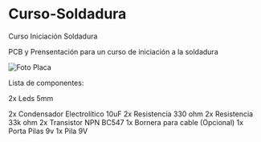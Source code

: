 # Curso-Soldadura
Curso Iniciación Soldadura

PCB y Prensentación para un curso de iniciación a la soldadura

![Foto Placa](https://raw.githubusercontent.com/cansi22/Curso-Soldadura/master/Imagenes/Render.png)

Lista de componentes:

2x Leds 5mm

2x Condensador Electrolítico 10uF
2x Resistencia 330 ohm
2x Resistencia 33k ohm
2x Transistor NPN BC547
1x Bornera para cable (Opcional)
1x Porta Pilas 9v
1x Pila 9V
